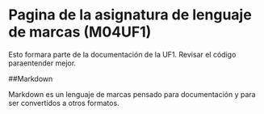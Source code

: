 # Pagina de la asignatura de lenguaje de marcas (M04UF1)

Esto formara parte de la documentación de la UF1. Revisar el código paraentender mejor.

##Markdown

Markdown es un lenguaje de marcas pensado para documentación y para ser convertidos a otros formatos.
